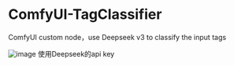 # ComfyUI-TagClassifier

ComfyUI custom node，use Deepseek v3 to classify the input tags

![image](https://github.com/user-attachments/assets/c618a16e-8fa2-4fbc-88e3-a8f2e39297b7)
使用Deepseek的api key
